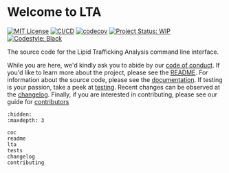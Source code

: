 # Welcome to LTA

[![MIT License](https://img.shields.io/badge/License-MIT-blue.svg)](https://opensource.org/licenses/MIT)
[![CI/CD](https://github.com/IMS-Bio2Core-Facility/lta/actions/workflows/cicd.yaml/badge.svg)](https://github.com/IMS-Bio2Core-Facility/lta/actions/workflows/cicd.yaml)
[![codecov](https://codecov.io/gh/IMS-Bio2Core-Facility/lta/branch/main/graph/badge.svg?token=2TGYX69U3N)](https://codecov.io/gh/IMS-Bio2Core-Facility/lta)
[![Project Status: WIP](https://www.repostatus.org/badges/latest/wip.svg)](https://www.repostatus.org/#wip)
[![Codestyle: Black](https://img.shields.io/badge/code%20style-black-000000.svg)](https://github.com/psf/black)

The source code for the Lipid Trafficking Analysis command line interface.

While you are here,
we'd kindly ask you to abide by our [code of conduct](./coc.md).
If you'd like to learn more about the project,
please see the [README](./readme.md).
For information about the source code,
please see the [documentation](./lta.md).
If testing is your passion,
take a peek at [testing](./tests.md).
Recent changes can be observed at the [changelog](./changelog.md).
Finally,
if you are interested in contributing,
please see our guide for [contributors](./contributing.md)

```{toctree}
:hidden:
:maxdepth: 3

coc
readme
lta
tests
changelog
contributing
```

